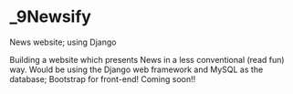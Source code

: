 # _9Newsify
News website; using Django

Building a website which presents News in a less conventional (read fun) way. 
Would be using the Django web framework and MySQL as the database; Bootstrap for front-end!
Coming soon!!
